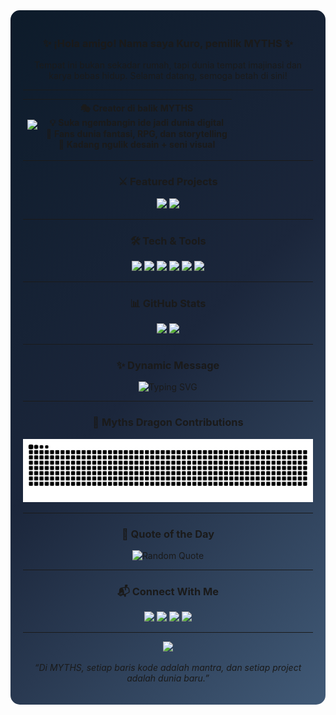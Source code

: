 <div style="background: linear-gradient(135deg, #0d1b2a, #1b263b, #415a77); padding: 20px; border-radius: 15px;">

<h3 align="center">✨ ¡Hola amigo! Nama saya Kuro, pemilik MYTHS ✨</h3>
<p align="center">
Tempat ini bukan sekadar rumah, tapi dunia tempat imajinasi dan karya bebas hidup.  
Selamat datang, semoga betah di sini!
</p>

---

| <img src="https://avatars.githubusercontent.com/u/227951065?v=4" height="150"/> | 🎭 Creator di balik **MYTHS** <br> 💡 Suka ngembangin ide jadi dunia digital <br> 🐉 Fans dunia fantasi, RPG, dan storytelling <br> 🎨 Kadang ngulik desain + seni visual |
|---|---|

---

<h3 align="center">⚔️ Featured Projects</h3>

<p align="center">
  <a href="https://github.com/kuro-myths/global-map"><img src="https://img.shields.io/badge/Myths-Global_Map-blue?style=for-the-badge&logo=github"></a>
  <a href="https://github.com/kuro-myths/awakening"><img src="https://img.shields.io/badge/Portal-Legenda_Awakening-purple?style=for-the-badge&logo=github"></a>
</p>

---

<h3 align="center">🛠️ Tech & Tools</h3>

<p align="center">
  <img src="https://cdn.jsdelivr.net/gh/devicons/devicon/icons/html5/html5-original.svg" height="30"/>
  <img src="https://cdn.jsdelivr.net/gh/devicons/devicon/icons/css3/css3-original.svg" height="30"/>
  <img src="https://cdn.jsdelivr.net/gh/devicons/devicon/icons/javascript/javascript-original.svg" height="30"/>
  <img src="https://cdn.jsdelivr.net/gh/devicons/devicon/icons/python/python-original.svg" height="30"/>
  <img src="https://cdn.jsdelivr.net/gh/devicons/devicon/icons/figma/figma-original.svg" height="30"/>
  <img src="https://cdn.jsdelivr.net/gh/devicons/devicon/icons/laravel/laravel-original.svg" height="30"/>
</p>

---

<h3 align="center">📊 GitHub Stats</h3>

<div align="center">
  <img src="https://github-readme-stats.vercel.app/api?username=kuro-myths&theme=tokyonight&show_icons=true" height="150"/>
  <img src="https://github-readme-stats.vercel.app/api/top-langs/?username=kuro-myths&layout=compact&theme=tokyonight" height="150"/>
</div>

---

<h3 align="center">✨ Dynamic Message</h3>

<p align="center">
  <img src="https://readme-typing-svg.demolab.com?font=Fira+Code&weight=600&size=24&pause=1000&color=7DF9FF&center=true&vCenter=true&width=600&lines=Selamat+Datang+di+MYTHS!;Dunia+Fantasi+%26+Kreativitas;Setiap+Kode+adalah+Mantra;Setiap+Project+adalah+Dunia+Baru" alt="Typing SVG" />
</p>

---

<h3 align="center">🐉 Myths Dragon Contributions</h3>

<p align="center">
  <picture>
    <source media="(prefers-color-scheme: dark)" srcset="https://raw.githubusercontent.com/kuro-myths/ular/output/github-snake-dark.svg" />
    <source media="(prefers-color-scheme: light)" srcset="https://raw.githubusercontent.com/kuro-myths/ular/output/github-snake.svg" />
    <img alt="github-snake" src="https://raw.githubusercontent.com/kuro-myths/ular/output/github-snake.svg" />
  </picture>
</p>

---

<h3 align="center">📅 Quote of the Day</h3>

<p align="center">
  <img src="https://quotes-github-readme.vercel.app/api?type=horizontal&theme=tokyonight" alt="Random Quote"/>
</p>

---

<h3 align="center">📬 Connect With Me</h3>

<p align="center">
  <img src="https://img.shields.io/static/v1?message=Youtube&logo=youtube&color=FF0000&logoColor=white&style=for-the-badge" height="35"/>
  <img src="https://img.shields.io/static/v1?message=Instagram&logo=instagram&color=E4405F&logoColor=white&style=for-the-badge" height="35"/>
  <img src="https://img.shields.io/static/v1?message=Discord&logo=discord&color=7289DA&logoColor=white&style=for-the-badge" height="35"/>
  <img src="https://img.shields.io/static/v1?message=Gmail&logo=gmail&color=D14836&logoColor=white&style=for-the-badge" height="35"/>
</p>

---

<p align="center">
  <img src="https://visitor-badge.laobi.icu/badge?page_id=kuro-myths.kuro-myths&" />
</p>

<p align="center"><i>“Di MYTHS, setiap baris kode adalah mantra, dan setiap project adalah dunia baru.”</i></p>

</div>
